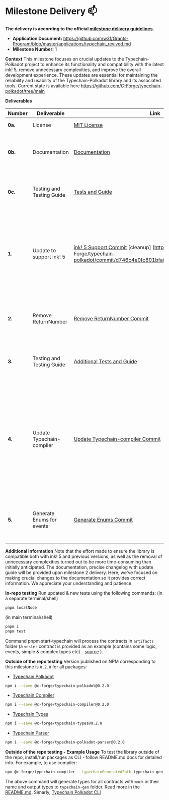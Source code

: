 # Milestone Delivery :mailbox:

**The delivery is according to the official [milestone delivery guidelines](https://github.com/w3f/Grants-Program/blob/master/docs/Support%20Docs/milestone-deliverables-guidelines.md).**

- **Application Document:** https://github.com/w3f/Grants-Program/blob/master/applications/typechain_revived.md
- **Milestone Number:** 1

**Context**
This milestone focuses on crucial updates to the Typechain-Polkadot project to enhance its functionality and compatibility with the latest ink! 5, remove unnecessary complexities, and improve the overall development experience. These updates are essential for maintaining the reliability and usability of the Typechain-Polkadot library and its associated tools.
Current state is available here https://github.com/C-Forge/typechain-polkadot/tree/main

**Deliverables**

| Number  | Deliverable               | Link                                                                                                                                                                                                                             | Notes                                                                                                                                                                                       |
| ------- | ------------------------- | -------------------------------------------------------------------------------------------------------------------------------------------------------------------------------------------------------------------------------- | ------------------------------------------------------------------------------------------------------------------------------------------------------------------------------------------- |
| **0a.** | License                   | [MIT License](https://github.com/C-Forge/typechain-polkadot/blob/main/LICENSE)                                                                                                                                                   | MIT license is present.                                                                                                                                                                     |
| **0b.** | Documentation             | [Documentation](https://github.com/C-Forge/typechain-polkadot/blob/main/docs/about.md)                                                                                                                                           | Documentation updated to cover the changes and newly added features.                                                                                                                        |
| **0c.** | Testing and Testing Guide | [Tests and Guide](https://github.com/C-Forge/typechain-polkadot/tree/main/tests)                                                                                                                                                 | Existing tests updated and additional tests provided to ensure proper behavior.                                                                                                             |
| **1.**  | Update to support ink! 5  | [ink! 5 Support Commit](https://github.com/C-Forge/typechain-polkadot/commit/fa0691843585ab6fc1fe8ed10240a2d89a108357) [cleanup] (https://github.com/C-Forge/typechain-polkadot/commit/d746c4e0fc801bfaf0725cefebc97ea042f70786) | Updated Typechain-Polkadot library to work with ink! 5 smart contracts. Ensured contracts compiled with previous versions of ink work.                                                      |
| **2.**  | Remove ReturnNumber       | [Remove ReturnNumber Commit](https://github.com/C-Forge/typechain-polkadot/commit/fa0691843585ab6fc1fe8ed10240a2d89a108357)                                                                                                      | Removed ReturnNumber class and replaced it with BN. Code cleanup performed.                                                                                                                 |
| **3.**  | Testing and Testing Guide | [Additional Tests and Guide](https://github.com/C-Forge/typechain-polkadot/tree/main/tests)                                                                                                                                      | Existing tests updated and additional tests provided to ensure proper behavior.                                                                                                             |
| **4.**  | Update Typechain-compiler | [Update Typechain-compiler Commit](https://github.com/C-Forge/typechain-polkadot/commit/d746c4e0fc801bfaf0725cefebc97ea042f70786)                                                                                                | Typechain-compiler updated to work with both non-workspace and workspace projects out of the box. Improved logging and artifact handling. Added regex feature. Fixed default config values. |
| **5.**  | Generate Enums for events | [Generate Enums Commit](https://github.com/C-Forge/typechain-polkadot/commit/d746c4e0fc801bfaf0725cefebc97ea042f70786)                                                                                                           | Generated enums for events to make working with event listening in TypeScript more intuitive.                                                                                               |

**Additional Information**
Note that the effort made to ensure the library is compatible both with ink! 5 and previous versions, as well as the removal of unnecessary complexities turned out to be more time-consuming than initially anticipated.
The documentation, precise changelog with update guide will be provided upon milestone 2 delivery. Here, we've focused on making crucial changes to the documentation so it provides correct information.
We appreciate your understanding and patience.

**In-repo testing**
Run updated & new tests using the following commands:
(in a separate terminal/shell)

```bash
pnpm localNode
```

(in main terminal/shell)

```bash
pnpm i
pnpm test
```

Command pnpm start-typechain will process the contracts in `artifacts` folder (a `vester` contract is provided as an example (contains some logic, events, simple & complex types etc) - [source](https://github.com/Pendzl/pendzl/blob/main/examples/vester/lib.rs) ).

**Outside of the repo testing**
Version published on NPM corresponding to this milestone is `0.2.0` for all packages:

- [Typechain Polkadot](https://www.npmjs.com/package/@c-forge/typechain-polkadot)

```bash
npm i --save @c-forge/typechain-polkadot@0.2.0
```

- [Typechain Compiler](https://www.npmjs.com/package/@c-forge/typechain-compiler)

```bash
npm i --save @c-forge/typechain-compiler@0.2.0
```

- [Typechain Types](https://www.npmjs.com/package/@c-forge/typechain-types)

```bash
npm i --save @c-forge/typechain-types@0.2.0
```

- [Typechain Parser](https://www.npmjs.com/package/@c-forge/typechain-polkadot-parser)

```bash
npm i --save @c-forge/typechain-polkadot-parser@0.2.0
```

**Outside of the repo testing - Example Usage**
To test the library outside of the repo, install/run packages as CLI - follow README.md docs for detailed info. For example, to use compiler:

```bash
npx @c-forge/typechain-compiler --typechainGeneratedPath typechain-gen --regex "*mock"
```

The above command will generate types for all contracts with `mock` in their name and output types to `typechain-gen` folder. Read more in the [README.md](https://github.com/C-Forge/typechain-polkadot/blob/main/packages/typechain-compiler/README.md).
Simarly, [Typechain Polkadot CLI](https://github.com/C-Forge/typechain-polkadot/blob/main/packages/typechain-polkadot/README.md)
